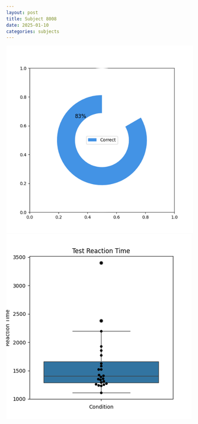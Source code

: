 ```yaml
---
layout: post
title: Subject 8008
date: 2025-01-10
categories: subjects
---
```


![](data/8008/run-6/8008_FN_acc_test.png)
![](data/8008/run-6/8008_FN_rt.png)
